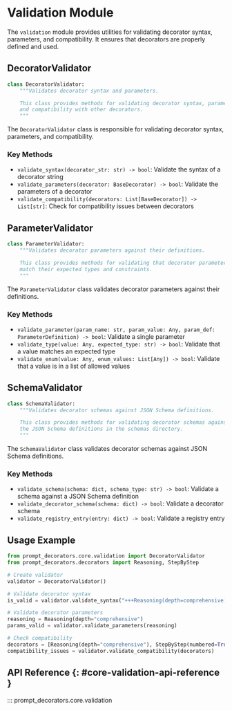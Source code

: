 # Validation Module

The `validation` module provides utilities for validating decorator syntax, parameters, and compatibility. It ensures that decorators are properly defined and used.

## DecoratorValidator

```python
class DecoratorValidator:
    """Validates decorator syntax and parameters.

    This class provides methods for validating decorator syntax, parameters,
    and compatibility with other decorators.
    """
```

The `DecoratorValidator` class is responsible for validating decorator syntax, parameters, and compatibility.

### Key Methods

- `validate_syntax(decorator_str: str) -> bool`: Validate the syntax of a decorator string
- `validate_parameters(decorator: BaseDecorator) -> bool`: Validate the parameters of a decorator
- `validate_compatibility(decorators: List[BaseDecorator]) -> List[str]`: Check for compatibility issues between decorators

## ParameterValidator

```python
class ParameterValidator:
    """Validates decorator parameters against their definitions.

    This class provides methods for validating that decorator parameters
    match their expected types and constraints.
    """
```

The `ParameterValidator` class validates decorator parameters against their definitions.

### Key Methods

- `validate_parameter(param_name: str, param_value: Any, param_def: ParameterDefinition) -> bool`: Validate a single parameter
- `validate_type(value: Any, expected_type: str) -> bool`: Validate that a value matches an expected type
- `validate_enum(value: Any, enum_values: List[Any]) -> bool`: Validate that a value is in a list of allowed values

## SchemaValidator

```python
class SchemaValidator:
    """Validates decorator schemas against JSON Schema definitions.

    This class provides methods for validating decorator schemas against
    the JSON Schema definitions in the schemas directory.
    """
```

The `SchemaValidator` class validates decorator schemas against JSON Schema definitions.

### Key Methods

- `validate_schema(schema: dict, schema_type: str) -> bool`: Validate a schema against a JSON Schema definition
- `validate_decorator_schema(schema: dict) -> bool`: Validate a decorator schema
- `validate_registry_entry(entry: dict) -> bool`: Validate a registry entry

## Usage Example

```python
from prompt_decorators.core.validation import DecoratorValidator
from prompt_decorators.decorators import Reasoning, StepByStep

# Create validator
validator = DecoratorValidator()

# Validate decorator syntax
is_valid = validator.validate_syntax("+++Reasoning(depth=comprehensive)")

# Validate decorator parameters
reasoning = Reasoning(depth="comprehensive")
params_valid = validator.validate_parameters(reasoning)

# Check compatibility
decorators = [Reasoning(depth="comprehensive"), StepByStep(numbered=True)]
compatibility_issues = validator.validate_compatibility(decorators)
```

## API Reference {: #core-validation-api-reference }

::: prompt_decorators.core.validation
